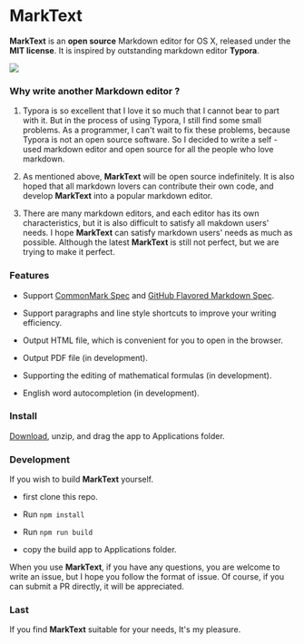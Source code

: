# MarkText

**MarkText** is an **open source** Markdown editor for OS X, released under the **MIT license**. It is inspired by outstanding markdown editor **Typora**.

![](https://github.com/marktext/marktext/blob/master/static/intro.gif)

### Why write another Markdown editor ?

1. Typora is so excellent that I love it so much that I cannot bear to part with it. But in the process of using Typora, I still find some small problems. As a programmer, I can't wait to fix these problems, because Typora is not an open source software. So I decided to write a self - used markdown editor and open source for all the people who love markdown.

2. As mentioned above, **MarkText** will be open source indefinitely. It is also hoped that all markdown lovers can contribute their own code, and develop **MarkText** into a popular markdown editor.

3. There are many markdown editors, and each editor has its own characteristics, but it is also difficult to satisfy all makdown users' needs. I hope **MarkText** can satisfy markdown users' needs as much as possible. Although the latest **MarkText** is still not perfect, but we are trying to make it perfect.

### Features

- Support [CommonMark Spec](http://spec.commonmark.org/0.28/) and [GitHub Flavored Markdown Spec](http://spec.commonmark.org/0.28/).

- Support paragraphs and line style shortcuts to improve your writing efficiency.

- Output HTML file, which is convenient for you to open in the browser.

- Output PDF file (in development).

- Supporting the editing of mathematical formulas (in development).

- English word autocompletion (in development).

### Install

[Download](https://github.com/marktext/marktext/releases), unzip, and drag the app to Applications folder.

### Development

If you wish to build **MarkText** yourself.

- first clone this repo.

- Run `npm install`

- Run `npm run build`

- copy the build app to Applications folder.

When you use **MarkText**, if you have any questions, you are welcome to write an issue, but I hope you follow the format of issue. Of course, if you can submit a PR directly, it will be appreciated.

### Last

If you find **MarkText** suitable for your needs, It's my pleasure.
